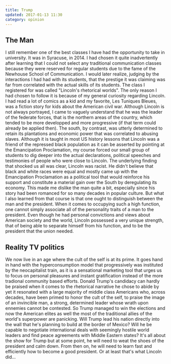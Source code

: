 ```yaml
---
title: Trump
updated: 2017-01-13 11:30
category: opinion
---
```


## The Man
I still remember one of the best classes I have had the opportunity to take in university. It was in Syracuse, in 2014. I had chosen it quite inadvertently after learning that I could not select any traditional communication classes because they were reserved for regular students due to the fame of the Newhouse School of Communication. I would later realize, judging by the interactions I had had with its students, that the prestige it was claiming was far from correlated with the actual skills of its students. The class I registered for was called "Lincoln's rhetorical worlds". The only reason I had chosen to follow it is because of my general curiosity regarding Lincoln. I had read a lot of comics as a kid and my favorite, Les Tuniques Bleues, was a fiction story for kids about the American civil war. Although Lincoln is not always portrayed, I came to vaguely understand that he was the leader of the federate forces, that is the northern areas of the country, which tended to be more developped and more progressive (if that term could already be applied then). The south, by contrast, was utterly determined to retain its plantations and economic power that was correlated to abusing slaves. Although it is taught in most US history lessons that Lincoln was a friend of the repressed black population as it can be asserted by pointing at the Emancipation Proclamation, my course forced our small group of students to dig deeper into the actual declarations, political speeches and testimonies of people who were close to Lincoln. The underlying finding that shocked us all was clear, Lincoln was racist. He didn't believe that black and white races were equal and mostly came up with the Emancipation Proclamation as a political tool that would reinforce his support and constitute a material gain over the South by deregulating its economy. This made me dislike the man quite a bit, especially since his story had been romanced for so many decades in popular culture. But what I also learned from that course is that one ought to distinguish between the man and the president. When it comes to occupying such a high function, one cannot simply associate all of the personality traits of a man to the president. Even though he had personal convictions and views about American society and the world, Lincoln possessed a very unique strength, that of being able to separate himself from his function, and to be the president that the union needed. 

## Reality TV politics
We now live in an age where the cult of the self is at its prime. It goes hand in hand with the hyperconsumption model that progressively was instituted by the neocapitalist train, as it is a sensational marketing tool that urges us to focus on personal pleasures and instant gratification instead of the more tradional community based efforts. Donald Trump's candidacy can hardly be praised when it comes to the rhetorical narrative he chose to abide by yet it resonated with a large majority of middle class Americans who, across decades, have been primed to honor the cult of the self, to praise the image of an invincible man, a strong, determined leader whose wrath upon ennemies cannot be contested. So Trump managed to win the elections and now the American elites as well the most of the traditional allies of the world's superpower are panicking. Will Trump lead his nation directly into the wall that he's planning to build at the border of Mexico? Will he be capable to negotiate international deals with seemingly hostile world leaders and find peace agreements with Middle Eastern states? It's all about the show for Trump but at some point, he will need to weat the shoes of the president and calm down. From then on, he will need to learn fast and efficiently how to become a good president. Or at least that's what Lincoln did... 
